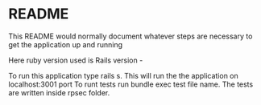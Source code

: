 # README

This README would normally document whatever steps are necessary to get the
application up and running

Here ruby version used is 
Rails version -

To run this application type rails s. This will run the the application on localhost:3001 port
To runt tests run bundle exec test file name. The tests are written inside rpsec folder.

